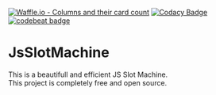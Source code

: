 [![Waffle.io - Columns and their card count](https://badge.waffle.io/greggameplayer/JsSlotMachine.png?columns=all)](https://waffle.io/greggameplayer/JsSlotMachine?utm_source=badge)
         [![Codacy Badge](https://api.codacy.com/project/badge/Grade/1362c1af78894e909cbdb8f39ea9ca09)](https://www.codacy.com/app/gregoire.hage/JsSlotMachine?utm_source=github.com&amp;utm_medium=referral&amp;utm_content=greggameplayer/JsSlotMachine&amp;utm_campaign=Badge_Grade)
         [![codebeat badge](https://codebeat.co/badges/a493ad1e-c4a9-4cf6-8cc5-62542cc27a5d)](https://codebeat.co/projects/github-com-greggameplayer-jsslotmachine-master)

# JsSlotMachine
This is a beautifull and efficient JS Slot Machine.
<br>This project is completely free and open source.
